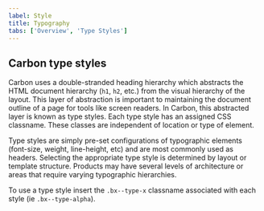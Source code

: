 ```yaml
---
label: Style
title: Typography
tabs: ['Overview', 'Type Styles']
---
```


## Carbon type styles

Carbon uses a double-stranded heading hierarchy which abstracts the HTML document hierarchy (`h1`, `h2`, etc.) from the visual hierarchy of the layout. This layer of abstraction is important to maintaining the document outline of a page for tools like screen readers. In Carbon, this abstracted layer is known as type styles. Each type style has an assigned CSS classname. These classes are independent of location or type of element.

Type styles are simply pre-set configurations of typographic elements (font-size, weight, line-height, etc) and are most commonly used as headers. Selecting the appropriate type style is determined by layout or template structure. Products may have several levels of architecture or areas that require varying typographic hierarchies.

To use a type style insert the `.bx--type-x` classname associated with each style (ie `.bx--type-alpha`).

